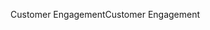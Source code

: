 <span data-ttu-id="4fc58-101">Customer Engagement</span><span class="sxs-lookup"><span data-stu-id="4fc58-101">Customer Engagement</span></span>
